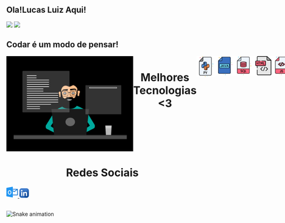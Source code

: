 
## Ola!Lucas Luiz Aqui!

<div >
  <img height="180em" src="https://github-readme-stats.vercel.app/api?username=LUCAS-LUIZ-ROCHA&show_icons=true&theme=gotham&include_all_commits=true&count_private=true"/>
  <img height="180em" src="https://github-readme-stats.vercel.app/api/top-langs/?username=LUCAS-LUIZ-ROCHA&layout=compact&langs_count=16&theme=gotham"/>
</div>

## Codar é um modo de pensar!
<div style="display: flex; justify-content: space-between;"> <br>
  <img align="left"height="250" alt="Programador_git" src="Programador_git.gif">
   <h1 align="center">Melhores Tecnologias <3</h1>
  <img align="center" height="55" width="50" alt="python-icon"  src="py2_log.png">  
  <img align="center" height="50" width="50" alt="java-icon"  src="JV_log.png"> 
  <img align="center" height="50" width="50" alt="sql"  src="Sql_log.png"> 
  <img align="center" height="50" width="50" alt="html"  src="Html_log.png"> 
  <img align="center" height="50" width="50" alt="javaScript"  src="JS_log.png"> 
  <img align="center" height="50" width="50" alt="css"  src="Css_log.png"> 

</div>


<div>
  <h1 align="center">Redes Sociais</h1>
  <a href = "mailto: work.lucasluiz_ads@hotmail.com">
    <img width="30" src="outlook_log.png">
  </a>
  <a href = "https://www.linkedin.com/in/lucas-luiz-rocha">
    <img width="25" src="link_log.png">
  </a>
 </div>
<br>



![Snake animation](https://github.com/LuigiGF/LuigiGF/blob/output/github-contribution-grid-snake.svg)
